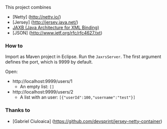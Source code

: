 This project combines

* [Netty] (http://netty.io/)
* [Jersey] (http://jersey.java.net/)
* [JAXB (Java Architecture for XML Binding)](http://www.oracle.com/technetwork/articles/javase/index-140168.html)
* [JSON] (http://www.ietf.org/rfc/rfc4627.txt)

### How to

Import as Maven project in Eclipse. Run the `JaxrsServer`. The first argument defines the port, which is 9999 by default.

Open:
* http://localhost:9999/users/1
  * An empty list: `[]`
* http://localhost:9999/users/2
  * A list with an user: `[{"userId":100,"username":"test"}]`

### Thanks to

* [Gabriel Ciuloaica] (https://github.com/devsprint/jersey-netty-container)

